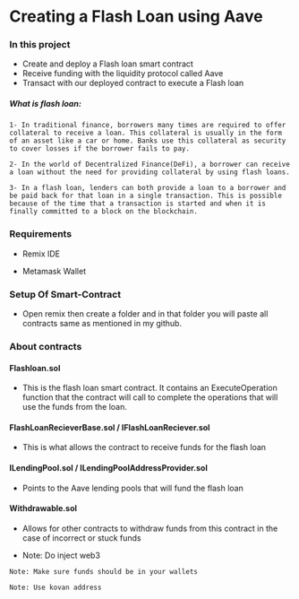# Creating a Flash Loan using Aave

### In this project

- Create and deploy a Flash loan smart contract
- Receive funding with the liquidity protocol called Aave 
- Transact with our deployed contract to execute a Flash loan


##### What is flash loan:
```
1- In traditional finance, borrowers many times are required to offer collateral to receive a loan. This collateral is usually in the form of an asset like a car or home. Banks use this collateral as security to cover losses if the borrower fails to pay. 

2- In the world of Decentralized Finance(DeFi), a borrower can receive a loan without the need for providing collateral by using flash loans.

3- In a flash loan, lenders can both provide a loan to a borrower and be paid back for that loan in a single transaction. This is possible because of the time that a transaction is started and when it is finally committed to a block on the blockchain. 
```

### Requirements

- Remix IDE 

- Metamask Wallet 

### Setup Of Smart-Contract

- Open remix then create a folder and in that folder you will paste all contracts same as mentioned in my github.


### About contracts

#### Flashloan.sol 

- This is the flash loan smart contract. It contains an ExecuteOperation function that the contract 
will call to complete the operations that will use the funds from the loan. 

#### FlashLoanRecieverBase.sol / IFlashLoanReciever.sol   

- This is what allows the contract to receive funds for the flash loan

#### ILendingPool.sol  / ILendingPoolAddressProvider.sol  

- Points to the Aave lending pools that will fund the flash loan

#### Withdrawable.sol 

- Allows for other contracts to withdraw funds from this contract in the case of incorrect or stuck funds

- Note: Do inject web3

```
Note: Make sure funds should be in your wallets 
```

```
Note: Use kovan address
```